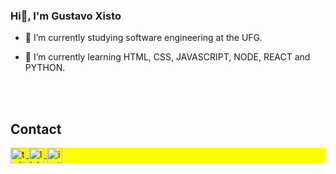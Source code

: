 ### Hi👋, I'm Gustavo Xisto


- 🔭 I’m currently studying software engineering at the UFG.

- 🌱 I’m currently learning HTML, CSS, JAVASCRIPT, NODE, REACT and PYTHON.

<br><br>

## Contact

<p align="left" style="background:yellow">
<a href="https://twitter.com/GustavoXisto1" target="_blank">
  <img align="center" width="25px" height="25px" src="https://cdn-icons-png.flaticon.com/512/3670/3670151.png" alt="twitter"/>  
</a>
<a href="https://www.linkedin.com/in/gustavo-xisto-curvelo-73a4131b5/" target="_blank">
  <img align="center" width="25px" height="25px" src="https://cdn-icons-png.flaticon.com/512/145/145807.png" alt="linkedin"/>
</a>
<a href="https://www.instagram.com/gustavoxistocurvelo/" target="_blank">
 <img align="center" width="25px" height="25px" src="https://cdn-icons-png.flaticon.com/512/174/174855.png" alt="instagram"/>
</a>
</p>

